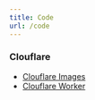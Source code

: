 ```yaml
---
title: Code
url: /code
---
```


### Clouflare
  - [Clouflare Images](/code/cloudflare/images.md)
  - [Clouflare Worker](/code/cloudflare/workers.md)

